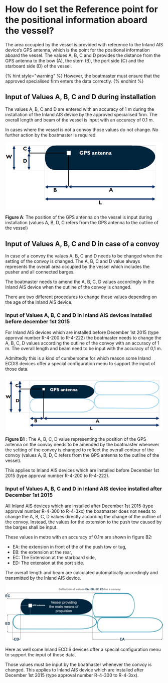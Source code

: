 # How do I set the Reference point for the positional information aboard the vessel?

The area occupied by the vessel is provided with reference to the Inland AIS device’s GPS antenna, which is the point for the positional information aboard the vessel. The values A, B, C and D provides the distance from the GPS antenna to the bow \(A\), the stern \(B\), the port side \(C\) and the starboard side \(D\) of the vessel.

{% hint style="warning" %}
However, the boatmaster must ensure that the approved specialised firm enters the data correctly.
{% endhint %}

## **Input of Values A, B, C and D during installation**

The values A, B, C and D are entered with an accuracy of 1 m during the installation of the Inland AIS device by the approved specialised firm. The overall length and beam of the vessel is input with an accuracy of 0.1 m.

In cases where the vessel is not a convoy those values do not change. No further action by the boatmaster is required.

![Figure A](.gitbook/assets/1%20%282%29.png)

**Figure A**: The position of the GPS antenna on the vessel is input during installation \(values A, B, D, C refers from the GPS antenna to the outline of the vessel\)

## **Input of Values A, B, C and D in case of a convoy**

In case of a convoy the values A, B, C and D needs to be changed when the setting of the convoy is changed. The A, B, C and D value always represents the overall area occupied by the vessel which includes the pusher and all connected barges.

The boatmaster needs to amend the A, B, C, D values accordingly in the Inland AIS device when the outline of the convoy is changed.

There are two different procedures to change those values depending on the age of the Inland AIS device.

### **Input of Values A, B, C and D in Inland AIS devices installed before december 1st 2015**

For Inland AIS devices which are installed before December 1st 2015 \(type approval number R-4-200 to R-4-222\) the boatmaster needs to change the A, B, C, D values according the outline of the convoy with an accuracy of 1 m. The overall length and beam need to be input with the accuracy of 0,1 m.

Admittedly this is a kind of cumbersome for which reason some Inland ECDIS devices offer a special configuration menu to support the input of those data.

![Figure B1](.gitbook/assets/2%20%281%29.png)

**Figure B1** : The A, B, C, D value representing the position of the GPS antenna on the convoy needs to be amended by the boatmaster whenever the setting of the convoy is changed to reflect the overall contour of the convoy \(values A, B, D, C refers from the GPS antenna to the outline of the vessel\).

This applies to Inland AIS devices which are installed before December 1st 2015 \(type approval number R-4-200 to R-4-222\).

### **Input of Values A, B, C and D in Inland AIS device installed after December 1st 2015**

All Inland AIS devices which are installed after December 1st 2015 \(type approval number R-4-300 to R-4-3xx\) the boatmaster does not needs to change the A, B, C, D values directly according the change of the outline of the convoy. Instead, the values for the extension to the push tow caused by the barges shall be input.

These values in metre with an accuracy of 0.1m are shown in figure B2:

* EA: the extension in front of the of the push tow or tug,
* EB: the extension at the rear,
* EC: The Extension at the starboard side,
* ED: The extension at the port side.

The overall length and beam are calculated automatically accordingly and transmitted by the Inland AIS device.

![Figure B2](.gitbook/assets/3%20%281%29.png)

Here as well some Inland ECDIS devices offer a special configuration menu to support the input of those data.

Those values must be input by the boatmaster whenever the convoy is changed. This applies to Inland AIS device which are installed after December 1st 2015 \(type approval number R-4-300 to R-4-3xx\).

